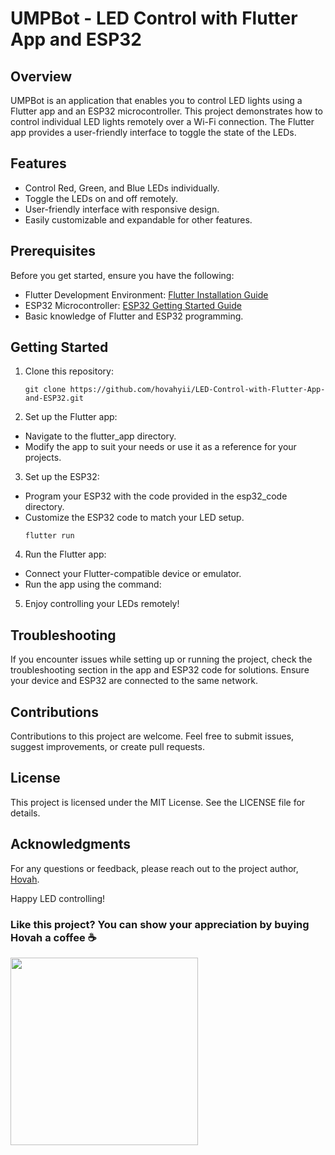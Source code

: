 # UMPBot - LED Control with Flutter App and ESP32

## Overview

UMPBot is an application that enables you to control LED lights using a Flutter app and an ESP32 microcontroller. This project demonstrates how to control individual LED lights remotely over a Wi-Fi connection. The Flutter app provides a user-friendly interface to toggle the state of the LEDs.

## Features

- Control Red, Green, and Blue LEDs individually.
- Toggle the LEDs on and off remotely.
- User-friendly interface with responsive design.
- Easily customizable and expandable for other features.

## Prerequisites

Before you get started, ensure you have the following:

- Flutter Development Environment: [Flutter Installation Guide](https://flutter.dev/docs/get-started/install)
- ESP32 Microcontroller: [ESP32 Getting Started Guide](https://docs.espressif.com/projects/esp-idf/en/latest/esp32/get-started/)
- Basic knowledge of Flutter and ESP32 programming.

## Getting Started

1. Clone this repository:
   ```shell
   git clone https://github.com/hovahyii/LED-Control-with-Flutter-App-and-ESP32.git
   ```

2. Set up the Flutter app:
- Navigate to the flutter_app directory.
- Modify the app to suit your needs or use it as a reference for your projects.

3. Set up the ESP32:
- Program your ESP32 with the code provided in the esp32_code directory.
- Customize the ESP32 code to match your LED setup.
  ```shell
  flutter run
   ```
4. Run the Flutter app:
- Connect your Flutter-compatible device or emulator.
- Run the app using the command:

5. Enjoy controlling your LEDs remotely!

## Troubleshooting

If you encounter issues while setting up or running the project, check the troubleshooting section in the app and ESP32 code for solutions. Ensure your device and ESP32 are connected to the same network.

## Contributions

Contributions to this project are welcome. Feel free to submit issues, suggest improvements, or create pull requests.

## License

This project is licensed under the MIT License. See the LICENSE file for details.

## Acknowledgments

For any questions or feedback, please reach out to the project author, [Hovah](https://hovahyii.vercel.app).

Happy LED controlling!


### Like this project? You can show your appreciation by buying Hovah a coffee ☕

<a target="_blank" rel="noopener noreferrer" href="https://www.buymeacoffee.com/hovahyii"><img src="https://github.com/appcraftstudio/buymeacoffee/raw/master/Images/snapshot-bmc-button.png" width="300" style="max-width:100%;"></a>




